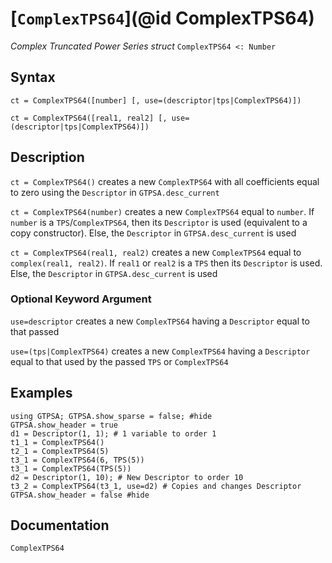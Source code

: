 # [`ComplexTPS64`](@id ComplexTPS64)
*Complex Truncated Power Series struct*
```ComplexTPS64 <: Number```
## Syntax
```
ct = ComplexTPS64([number] [, use=(descriptor|tps|ComplexTPS64)])

ct = ComplexTPS64([real1, real2] [, use=(descriptor|tps|ComplexTPS64)])
```

## Description

`ct = ComplexTPS64()` creates a new `ComplexTPS64` with all coefficients equal to zero using the `Descriptor` in `GTPSA.desc_current`

`ct = ComplexTPS64(number)` creates a new `ComplexTPS64` equal to `number`. If `number` is a `TPS`/`ComplexTPS64`, then its `Descriptor` is used (equivalent to a copy constructor). Else, the `Descriptor` in `GTPSA.desc_current` is used

`ct = ComplexTPS64(real1, real2)` creates a new `ComplexTPS64` equal to `complex(real1, real2)`. If `real1` or `real2` is a `TPS` then its `Descriptor` is used. Else, the `Descriptor` in `GTPSA.desc_current` is used

### Optional Keyword Argument

`use=descriptor` creates a new `ComplexTPS64` having a `Descriptor` equal to that passed

`use=(tps|ComplexTPS64)` creates a new `ComplexTPS64` having a `Descriptor` equal to that used by the passed `TPS` or `ComplexTPS64`

## Examples
```@repl desc
using GTPSA; GTPSA.show_sparse = false; #hide
GTPSA.show_header = true
d1 = Descriptor(1, 1); # 1 variable to order 1
t1_1 = ComplexTPS64()
t2_1 = ComplexTPS64(5)
t3_1 = ComplexTPS64(6, TPS(5))
t3_1 = ComplexTPS64(TPS(5))
d2 = Descriptor(1, 10); # New Descriptor to order 10
t3_2 = ComplexTPS64(t3_1, use=d2) # Copies and changes Descriptor
GTPSA.show_header = false #hide
```

## Documentation
```@docs
ComplexTPS64
```
